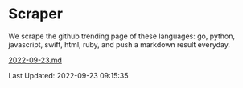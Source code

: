 # Scraper

We scrape the github trending page of these languages: go, python, javascript, swift, html, ruby, and push a markdown result everyday.

[2022-09-23.md](https://github.com/henson/Scraper/blob/master/2022-09-23.md)

Last Updated: 2022-09-23 09:15:35